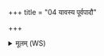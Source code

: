 +++
title = "04 यावस्य पूर्वपादौ"

+++
<details><summary>मूलम् (WS)</summary>

यावस्य पूर्वपादौ तौ पूर्वपक्षौ यावपरपादौ तावपरपक्षौ ॥ ६ ॥
</details>